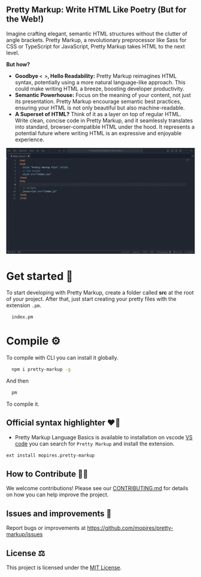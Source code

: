 
## Pretty Markup: Write HTML Like Poetry (But for the Web!)

Imagine crafting elegant, semantic HTML structures without the clutter of angle brackets. Pretty Markup, a revolutionary preprocessor like Sass for CSS or TypeScript for JavaScript, Pretty Markup takes HTML to the next level.

**But how?**

* **Goodbye `< >`, Hello Readability:** Pretty Markup reimagines HTML syntax, potentially using a more natural language-like approach. This could make writing HTML a breeze, boosting developer productivity.
* **Semantic Powerhouse:**  Focus on the meaning of your content, not just its presentation. Pretty Markup encourage semantic best practices, ensuring your HTML is not only beautiful but also machine-readable.
* **A Superset of HTML?**  Think of it as a layer on top of regular HTML. Write clean, concise code in Pretty Markup, and it seamlessly translates into standard, browser-compatible HTML under the hood. It represents a potential future where writing HTML is an expressive and enjoyable experience.

![Pretty Markup](./assets/gif/intellisense.gif)

# Get started 🤔
To start developing with Pretty Markup, create a folder called __src__ at the root of your project. After that, just start creating your pretty files with the extension `.pm`.

```bash
  index.pm
```

# Compile ⚙️
To compile with CLI you can install it globally.
```bash
  npm i pretty-markup -g
```
And then
```bash
  pm 
```
To compile it.

## Official syntax highlighter ❤️‍🔥
- Pretty Markup Language Basics is available to installation on vscode [VS code]("https://code.visualstudio.com/") you can search for `Pretty Markup` and install the extension.

```bash
ext install mopires.pretty-markup
```

## How to Contribute 🙏🏻
We welcome contributions! Please see our [CONTRIBUTING.md](CONTRIBUTING.md) for details on how you can help improve the project.

## Issues and improvements 🔧
Report bugs or improvements at https://github.com/mopires/pretty-markup/issues

## License ⚖️
This project is licensed under the [MIT License](LICENSE.txt).